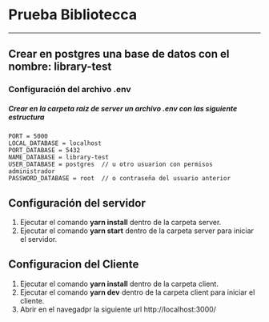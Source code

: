 # Prueba Bibliotecca

---

## Crear en postgres una base de datos con el nombre: **library-test**

### Configuración del archivo .env

##### Crear en la carpeta raiz de server un archivo .**env** con las siguiente estructura

    PORT = 5000
    LOCAL_DATABASE = localhost
    PORT_DATABASE = 5432
    NAME_DATABASE = library-test
    USER_DATABASE = postgres  // u otro usuarion con permisos administrador
    PASSWORD_DATABASE = root  // o contraseña del usuario anterior

## Configuración del servidor

1. Ejecutar el comando **yarn install** dentro de la carpeta server.
2. Ejecutar el comando **yarn start** dentro de la carpeta server para iniciar el servidor.

## Configuracion del Cliente

1.  Ejecutar el comando **yarn install** dentro de la carpeta client.
2.  Ejecutar el comando **yarn dev** dentro de la carpeta client para iniciar el cliente.
3. Abrir en el navegadpr la siguiente url http://localhost:3000/